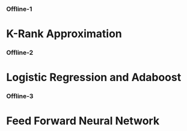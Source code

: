 ### Offline-1
# K-Rank Approximation


### Offline-2
# Logistic Regression and Adaboost

### Offline-3
# Feed Forward Neural Network 

